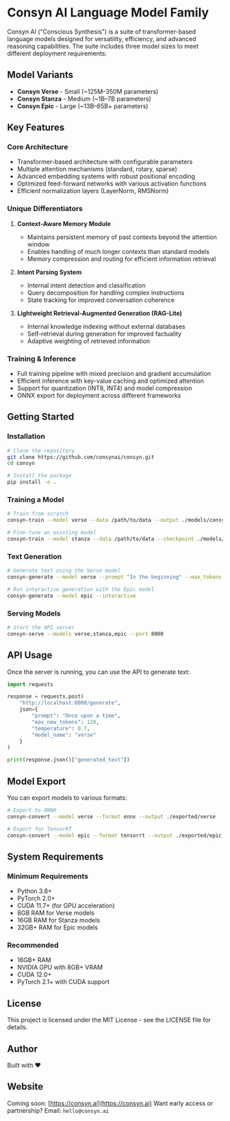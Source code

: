 # Consyn AI Language Model Family

Consyn AI ("Conscious Synthesis") is a suite of transformer-based language models designed for versatility, efficiency, and advanced reasoning capabilities. The suite includes three model sizes to meet different deployment requirements:

## Model Variants

- **Consyn Verse** - Small (~125M–350M parameters)
- **Consyn Stanza** - Medium (~1B–7B parameters)
- **Consyn Epic** - Large (~13B–65B+ parameters)

## Key Features

### Core Architecture

- Transformer-based architecture with configurable parameters
- Multiple attention mechanisms (standard, rotary, sparse)
- Advanced embedding systems with robust positional encoding
- Optimized feed-forward networks with various activation functions
- Efficient normalization layers (LayerNorm, RMSNorm)

### Unique Differentiators

1. **Context-Aware Memory Module**
   - Maintains persistent memory of past contexts beyond the attention window
   - Enables handling of much longer contexts than standard models
   - Memory compression and routing for efficient information retrieval

2. **Intent Parsing System**
   - Internal intent detection and classification
   - Query decomposition for handling complex instructions
   - State tracking for improved conversation coherence

3. **Lightweight Retrieval-Augmented Generation (RAG-Lite)**
   - Internal knowledge indexing without external databases
   - Self-retrieval during generation for improved factuality
   - Adaptive weighting of retrieved information

### Training & Inference

- Full training pipeline with mixed precision and gradient accumulation
- Efficient inference with key-value caching and optimized attention
- Support for quantization (INT8, INT4) and model compression
- ONNX export for deployment across different frameworks

## Getting Started

### Installation

```bash
# Clone the repository
git clone https://github.com/consynai/consyn.git
cd consyn

# Install the package
pip install -e .
```

### Training a Model

```bash
# Train from scratch
consyn-train --model verse --data /path/to/data --output ./models/consyn_verse

# Fine-tune an existing model
consyn-train --model stanza --data /path/to/data --checkpoint ./models/consyn_stanza --output ./models/consyn_stanza_ft
```

### Text Generation

```bash
# Generate text using the Verse model
consyn-generate --model verse --prompt "In the beginning" --max_tokens 128

# Run interactive generation with the Epic model
consyn-generate --model epic --interactive
```

### Serving Models

```bash
# Start the API server
consyn-serve --models verse,stanza,epic --port 8000
```

## API Usage

Once the server is running, you can use the API to generate text:

```python
import requests

response = requests.post(
    "http://localhost:8000/generate",
    json={
        "prompt": "Once upon a time",
        "max_new_tokens": 128,
        "temperature": 0.7,
        "model_name": "verse"
    }
)

print(response.json()["generated_text"])
```

## Model Export

You can export models to various formats:

```bash
# Export to ONNX
consyn-convert --model verse --format onnx --output ./exported/verse

# Export for TensorRT
consyn-convert --model epic --format tensorrt --output ./exported/epic
```

## System Requirements

### Minimum Requirements

- Python 3.8+
- PyTorch 2.0+
- CUDA 11.7+ (for GPU acceleration)
- 8GB RAM for Verse models
- 16GB RAM for Stanza models
- 32GB+ RAM for Epic models

### Recommended

- 16GB+ RAM
- NVIDIA GPU with 8GB+ VRAM
- CUDA 12.0+
- PyTorch 2.1+ with CUDA support

## License

This project is licensed under the MIT License - see the LICENSE file for details.

## Author

Built with ❤️

## Website

Coming soon: [https://consyn.ai](https://consyn.ai)
Want early access or partnership? Email: `hello@consyn.ai`
